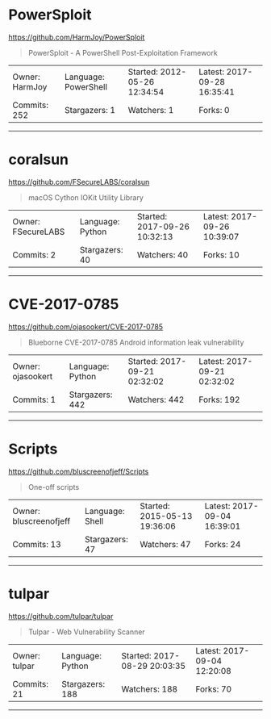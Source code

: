 # PowerSploit

https://github.com/HarmJoy/PowerSploit
<blockquote>
PowerSploit - A PowerShell Post-Exploitation Framework
</blockquote>

<table>
<tr><td>Owner: HarmJoy</td>
    <td>Language: PowerShell</td>
    <td>Started: 2012-05-26 12:34:54</td>
    <td>Latest: 2017-09-28 16:35:41</td></tr>
<tr><td>Commits: 252</td>
    <td>Stargazers: 1</td>
    <td>Watchers: 1</td>
    <td>Forks: 0</td></tr>
</table>

---

# coralsun

https://github.com/FSecureLABS/coralsun
<blockquote>
macOS Cython IOKit Utility Library
</blockquote>

<table>
<tr><td>Owner: FSecureLABS</td>
    <td>Language: Python</td>
    <td>Started: 2017-09-26 10:32:13</td>
    <td>Latest: 2017-09-26 10:39:07</td></tr>
<tr><td>Commits: 2</td>
    <td>Stargazers: 40</td>
    <td>Watchers: 40</td>
    <td>Forks: 10</td></tr>
</table>

---

# CVE-2017-0785

https://github.com/ojasookert/CVE-2017-0785
<blockquote>
Blueborne CVE-2017-0785 Android information leak vulnerability
</blockquote>

<table>
<tr><td>Owner: ojasookert</td>
    <td>Language: Python</td>
    <td>Started: 2017-09-21 02:32:02</td>
    <td>Latest: 2017-09-21 02:32:02</td></tr>
<tr><td>Commits: 1</td>
    <td>Stargazers: 442</td>
    <td>Watchers: 442</td>
    <td>Forks: 192</td></tr>
</table>

---

# Scripts

https://github.com/bluscreenofjeff/Scripts
<blockquote>
One-off scripts
</blockquote>

<table>
<tr><td>Owner: bluscreenofjeff</td>
    <td>Language: Shell</td>
    <td>Started: 2015-05-13 19:36:06</td>
    <td>Latest: 2017-09-04 16:39:01</td></tr>
<tr><td>Commits: 13</td>
    <td>Stargazers: 47</td>
    <td>Watchers: 47</td>
    <td>Forks: 24</td></tr>
</table>

---

# tulpar

https://github.com/tulpar/tulpar
<blockquote>
Tulpar - Web Vulnerability Scanner
</blockquote>

<table>
<tr><td>Owner: tulpar</td>
    <td>Language: Python</td>
    <td>Started: 2017-08-29 20:03:35</td>
    <td>Latest: 2017-09-04 12:20:08</td></tr>
<tr><td>Commits: 21</td>
    <td>Stargazers: 188</td>
    <td>Watchers: 188</td>
    <td>Forks: 70</td></tr>
</table>

---

